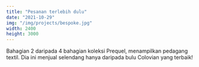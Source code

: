 ```yaml
---
title: "Pesanan terlebih dulu"
date: "2021-10-29"
img: "/img/projects/bespoke.jpg"
width: 2400
height: 3000
---
```


Bahagian 2 daripada 4 bahagian koleksi Prequel, menampilkan pedagang textil. Dia ini menjual selendang hanya daripada bulu Colovian yang terbaik!
